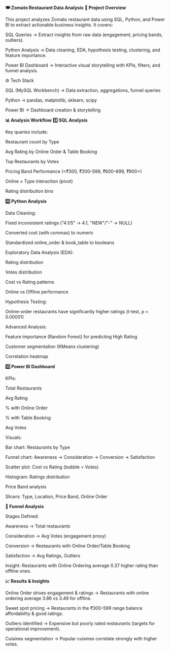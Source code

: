 **🍽️ Zomato Restaurant Data Analysis**
**📌 Project Overview**

This project analyzes Zomato restaurant data using SQL, Python, and Power BI to extract actionable business insights.
It covers:

SQL Queries → Extract insights from raw data (engagement, pricing bands, outliers).

Python Analysis → Data cleaning, EDA, hypothesis testing, clustering, and feature importance.

Power BI Dashboard → Interactive visual storytelling with KPIs, filters, and funnel analysis.

⚙️ Tech Stack

SQL (MySQL Workbench) → Data extraction, aggregations, funnel queries

Python → pandas, matplotlib, sklearn, scipy

Power BI → Dashboard creation & storytelling

**📊 Analysis Workflow**
**1️⃣ SQL Analysis**

Key queries include:

Restaurant count by Type

Avg Rating by Online Order & Table Booking

Top Restaurants by Votes

Pricing Band Performance (<₹300, ₹300–599, ₹600–899, ₹900+)

Online × Type interaction (pivot)

Rating distribution bins


**2️⃣ Python Analysis**

Data Cleaning:

Fixed inconsistent ratings ("4.1/5" → 4.1, "NEW"/"-" → NULL)

Converted cost (with commas) to numeric

Standardized online_order & book_table to booleans

Exploratory Data Analysis (EDA):

Rating distribution

Votes distribution

Cost vs Rating patterns

Online vs Offline performance

Hypothesis Testing:

Online-order restaurants have significantly higher ratings (t-test, p < 0.00001)

Advanced Analysis:

Feature importance (Random Forest) for predicting High Rating

Customer segmentation (KMeans clustering)

Correlation heatmap

**3️⃣ Power BI Dashboard**

KPIs:

Total Restaurants

Avg Rating

% with Online Order

% with Table Booking

Avg Votes

Visuals:

Bar chart: Restaurants by Type

Funnel chart: Awareness → Consideration → Conversion → Satisfaction

Scatter plot: Cost vs Rating (bubble = Votes)

Histogram: Ratings distribution

Price Band analysis

Slicers: Type, Location, Price Band, Online Order

**🚀 Funnel Analysis**

Stages Defined:

Awareness → Total restaurants

Consideration → Avg Votes (engagement proxy)

Conversion → Restaurants with Online Order/Table Booking

Satisfaction → Avg Ratings, Outliers

Insight: Restaurants with Online Ordering average 0.37 higher rating than offline ones.

**📈 Results & Insights**

Online Order drives engagement & ratings → Restaurants with online ordering average 3.86 vs 3.49 for offline.

Sweet spot pricing → Restaurants in the ₹300–599 range balance affordability & good ratings.

Outliers identified → Expensive but poorly rated restaurants (targets for operational improvement).

Cuisines segmentation → Popular cuisines correlate strongly with higher votes.

